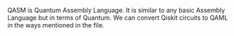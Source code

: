 QASM is Quantum Assembly Language.
It is similar to any basic Assembly Language but in terms of Quantum. 
We can convert Qiskit circuits to QAML in the ways mentioned in the file. 

